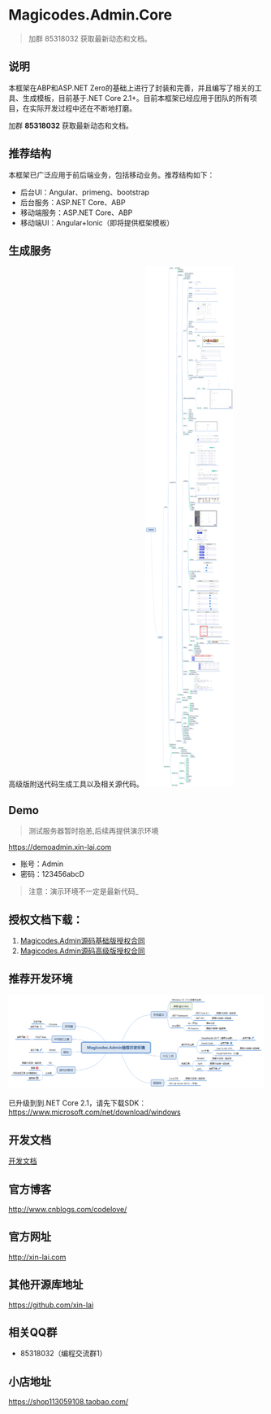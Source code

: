# Magicodes.Admin.Core

>加群 85318032 获取最新动态和文档。

## 说明

本框架在ABP和ASP.NET Zero的基础上进行了封装和完善，并且编写了相关的工具、生成模板，目前基于.NET Core 2.1+。目前本框架已经应用于团队的所有项目，在实际开发过程中还在不断地打磨。

加群 **85318032** 获取最新动态和文档。

## 推荐结构

本框架已广泛应用于前后端业务，包括移动业务。推荐结构如下：

* 后台UI：Angular、primeng、bootstrap
* 后台服务：ASP.NET Core、ABP
* 移动端服务：ASP.NET Core、ABP
* 移动端UI：Angular+Ionic（即将提供框架模板）

## 生成服务

 高级版附送代码生成工具以及相关源代码。
![生成结构图](./res/代码生成.png)

## Demo

>测试服务器暂时抱恙,后续再提供演示环境

<https://demoadmin.xin-lai.com>

* 账号：Admin
* 密码：123456abcD

>注意：演示环境不一定是最新代码_

## 授权文档下载：

1. [Magicodes.Admin源码基础版授权合同](Magicodes.Admin源码基础版授权合同.doc)
2. [Magicodes.Admin源码高级版授权合同](Magicodes.Admin源码高级版授权合同.doc)

## 推荐开发环境

![推荐开发环境](./documents/Magicodes.Admin推荐开发环境.png)

已升级到到.NET Core 2.1，请先下载SDK：<https://www.microsoft.com/net/download/windows>

## 开发文档

[开发文档](documents/教程/0.起步.md)

## 官方博客

<http://www.cnblogs.com/codelove/>

## 官方网址

<http://xin-lai.com>

## 其他开源库地址

<https://github.com/xin-lai>

## 相关QQ群

* 85318032（编程交流群1）

## 小店地址

<https://shop113059108.taobao.com/>
